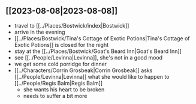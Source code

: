 ## [[2023-08-08|2023-08-08]]
- travel to [[../Places/Bostwick/index|Bostwick]]
- arrive in the evening
- [[../Places/Bostwick/Tina's Cottage of Exotic Potions|Tina's Cottage of Exotic Potions]] is closed for the night
- stay at the [[../Places/Bostwick/Goat's Beard Inn|Goat's Beard Inn]]
- see [[../People/Levinna|Levinna]], she's not in a good mood
- we get some cold porridge for dinner
- [[../Characters/Corrin Grosbeak|Corrin Grosbeak]] asks [[../People/Levinna|Levinna]] what she would like to happen to [[../People/Regis Balm|Regis Balm]]
	- she wants his heart to be broken
	- needs to suffer a bit more
